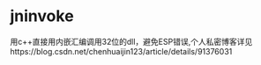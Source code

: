# jninvoke
用c++直接用内嵌汇编调用32位的dll，避免ESP错误,个人私密博客详见https://blog.csdn.net/chenhuaijin123/article/details/91376031
